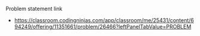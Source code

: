 Problem statement link

- https://classroom.codingninjas.com/app/classroom/me/25431/content/694249/offering/11351661/problem/26466?leftPanelTabValue=PROBLEM
